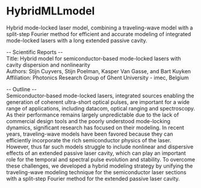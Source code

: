 # HybridMLLmodel
Hybrid mode-locked laser model, combining a traveling-wave model with a split-step Fourier method for efficient and accurate modeling of integrated mode-locked lasers with a long extended passive cavity.

-- Scientific Reports -- <br />
Title: Hybrid model for semiconductor-based mode-locked lasers with cavity dispersion and nonlinearity <br />
Authors: Stijn Cuyvers, Stijn Poelman, Kasper Van Gasse, and Bart Kuyken <br />
Affiliation: Photonics Research Group of Ghent University - imec, Belgium


-- Outline -- <br />
Semiconductor-based mode-locked lasers, integrated sources enabling the generation of coherent ultra-short optical pulses, are important for a wide range of applications, including datacom, optical ranging and spectroscopy. As their performance remains largely unpredictable due to the lack of commercial design tools and the poorly understood mode-locking dynamics, significant research has focused on their modeling. In recent years, traveling-wave models have been favored because they can efficiently incorporate the rich semiconductor physics of the laser. However, thus far such models struggle to include nonlinear and dispersive effects of an extended passive laser cavity, which can play an important role for the temporal and spectral pulse evolution and stability. To overcome these challenges, we developed a hybrid modeling strategy by unifying the traveling-wave modeling technique for the semiconductor laser sections with a split-step Fourier method for the extended passive laser cavity. 
